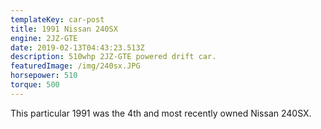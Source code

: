 ```yaml
---
templateKey: car-post
title: 1991 Nissan 240SX
engine: 2JZ-GTE
date: 2019-02-13T04:43:23.513Z
description: 510whp 2JZ-GTE powered drift car.
featuredImage: /img/240sx.JPG
horsepower: 510
torque: 500
---
```

This particular 1991 was the 4th and most recently owned Nissan 240SX.
